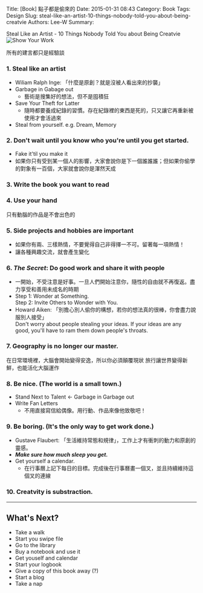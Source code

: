Title: [Book] 點子都是偷來的
Date: 2015-01-31 08:43
Category: Book
Tags: Design
Slug: steal-like-an-artist-10-things-nobody-told-you-about-being-creatvie
Authors: Lee-W
Summary: 


Steal Like an Artist - 10 Things Nobody Told You about Being Creatvie
![Show Your Work]({static}/images/posts-image/books/GQNwobG.jpg)

<!--more-->

所有的建言都只是經驗談

### 1. Steal like an artist
- Wiliam Ralph Inge: 「什麼是原創？就是沒被人看出來的抄襲」
- Garbage in Gabage out
	- 藝術是搜集好的想法，但不是囤積狂
- Save Your Theft for Latter
	- 隨時都要養成紀錄的習慣。存在紀錄裡的東西是死的，只又讓它再重新被使用才會活過來
- Steal from yourself. e.g. Dream, Memory

### 2. Don't wait until you know who you're until you get started.
- Fake it'til you make it
- 如果你只有受到某一個人的影響，大家會說你是下一個誰誰誰；但如果你偷學的對象有一百個，大家就會說你是渾然天成

### 3. Write the book you want to read

### 4. Use your hand
只有動腦的作品是不會出色的

### 5. Side projects and hobbies are important
- 如果你有兩、三樣熱情，不要覺得自己非得擇一不可。留著每一項熱情！
- 讓各種興趣交流，就會產生變化

### 6. ***The Secret***: Do good work and share it with people
- 一開始，不受注意是好事。一旦人們開始注意你，隨性的自由就不再復返。盡力享受和善用未成名的時期
- Step 1: Wonder at Something.  
  Step 2: Invite Others to Wonder with You.
- Howard Aiken: 「別擔心別人偷你的構想，若你的想法真的很棒，你會盡力說服別人接受」  
  Don't worry about people stealing your ideas. If your ideas are any good, you'll have to ram them down people's throats.

### 7. Geography is no longer our master.
在日常環境裡，大腦會開始變得安逸，所以你必須顛覆現狀
旅行讓世界變得新鮮，也能活化大腦運作

### 8. Be nice. (The world is a small town.)
- Stand Next to Talent <- Garbage in Garbage out
- Write Fan Letters
	- 不用直接寫信給偶像。用行動、作品來像他致敬吧！

### 9. Be boring. (It's the only way to get work done.)
- Gustave Flaubert: 「生活維持常態和規律」，工作上才有衝刺的動力和原創的靈感。
- ***Make sure how much sleep you get.***
- Get yourself a calendar.
	- 在行事曆上記下每日的目標。完成後在行事曆畫一個叉，並且持續維持這個叉的連線

### 10. Creatvity is substraction.

---
## What's Next?
- Take a walk
- Start you swipe file
- Go to the library
- Buy a notebook and use it
- Get youself and calendar
- Start your logbook
- Give a copy of this book away (?)
- Start a blog
- Take a nap